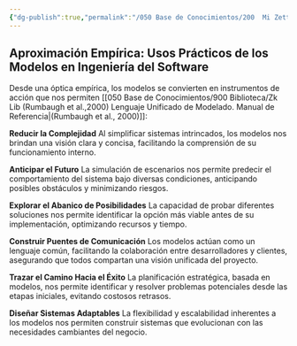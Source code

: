 ```yaml
---
{"dg-publish":true,"permalink":"/050 Base de Conocimientos/200  Mi Zettelkasten/100 Docencia/IS1/2025/Clase 05 El Modelado/Zk Aproximación Empírica - Usos Prácticos de los Modelos en Ingeniería del Software/","tags":["digitalGarden"]}
---
```


## Aproximación Empírica: Usos Prácticos de los Modelos en Ingeniería del Software

Desde una óptica empírica, los modelos se convierten en instrumentos de acción que nos permiten [[050 Base de Conocimientos/900 Biblioteca/Zk Lib (Rumbaugh et al.,2000) Lenguaje Unificado de Modelado. Manual de Referencia\|(Rumbaugh et al., 2000)]]:

**Reducir la Complejidad**
Al simplificar sistemas intrincados, los modelos nos brindan una visión clara y concisa, facilitando la comprensión de su funcionamiento interno.

**Anticipar el Futuro**
La simulación de escenarios nos permite predecir el comportamiento del sistema bajo diversas condiciones, anticipando posibles obstáculos y minimizando riesgos.

**Explorar el Abanico de Posibilidades**
La capacidad de probar diferentes soluciones nos permite identificar la opción más viable antes de su implementación, optimizando recursos y tiempo.

**Construir Puentes de Comunicación**
Los modelos actúan como un lenguaje común, facilitando la colaboración entre desarrolladores y clientes, asegurando que todos compartan una visión unificada del proyecto.

**Trazar el Camino Hacia el Éxito**
La planificación estratégica, basada en modelos, nos permite identificar y resolver problemas potenciales desde las etapas iniciales, evitando costosos retrasos.

**Diseñar Sistemas Adaptables**
La flexibilidad y escalabilidad inherentes a los modelos nos permiten construir sistemas que evolucionan con las necesidades cambiantes del negocio.
